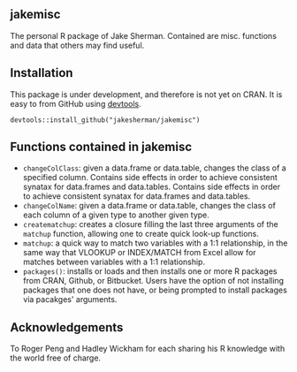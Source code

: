 ## jakemisc

The personal R package of Jake Sherman. Contained are misc. functions and data that others may find useful.

## Installation

This package is under development, and therefore is not yet on CRAN. It is easy to from GitHub using [devtools](http://cran.r-project.org/web/packages/devtools/index.html).

```
devtools::install_github("jakesherman/jakemisc")
```

## Functions contained in jakemisc

- `changeColClass`: given a data.frame or data.table, changes the class of a specified column. Contains side effects in order to achieve consistent synatax for data.frames and data.tables. Contains side effects in order to achieve consistent synatax for data.frames and data.tables. 
- `changeColName`: given a data.frame or data.table, changes the class of each column of a given type to another given type. 
- `creatematchup`: creates a closure filling the last three arguments of the `matchup` function, allowing one to create quick look-up functions. 
- `matchup`: a quick way to match two variables with a 1:1 relationship, in the same way that VLOOKUP or INDEX/MATCH from Excel allow for matches between variables with a 1:1 relationship.
- `packages()`: installs or loads and then installs one or more R packages from CRAN, Github, or Bitbucket. Users have the option of not installing packages that one does not have, or being prompted to install packages via pacakges' arguments.

## Acknowledgements

To Roger Peng and Hadley Wickham for each sharing his R knowledge with the world free of charge. 